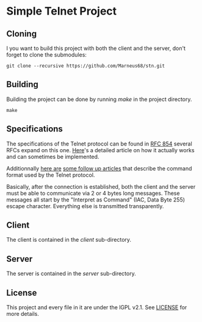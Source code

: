 Simple Telnet Project
=====================

Cloning
-------

I you want to build this project with both the client and the server, don't forget to clone the submodules:

    git clone --recursive https://github.com/Marneus68/stn.git


Building
--------

Building the project can be done by running *make* in the project directory.

    make

Specifications
--------------

The specifications of the Telnet protocol can be found in [RFC 854](http://www.faqs.org/rfcs/rfc854.html) several RFCs expand on this one.
[Here](http://binaryhole.blogspot.fr/2006/12/bh-1-telnet-protocol-explained.html)'s a detailed article on how it actually works and can sometimes be implemented.

Additionnally [here are](http://www.freesoft.org/CIE/RFC/854/8.htm) [some follow up articles](http://www.freesoft.org/CIE/RFC/854/7.htm) that describe the command format used by the Telnet protocol.

Basically, after the connection is established, both the client and the server must be able to communicate via 2 or 4 bytes long messages. These messages all start by the "Interpret as Command" (IAC, Data Byte 255) escape character. Everything else is transmitted transparently.

Client
------

The client is contained in the *client* sub-directory.

Server
------

The server is contained in the *server* sub-directory.

License
-------

This project and every file in it are under the lGPL v2.1. See [LICENSE](https://github.com/Marneus68/stnc/blob/master/LICENSE) for more details.


